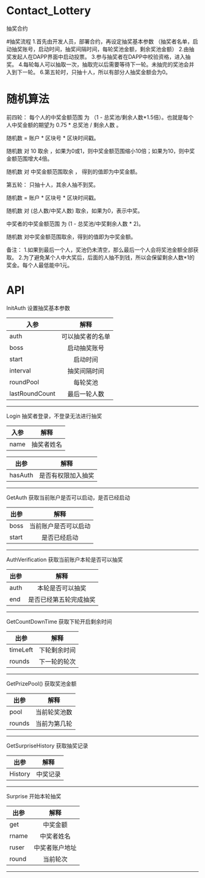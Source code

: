 # Contact_Lottery
抽奖合约

#抽奖流程
1.首先由开发人员，部署合约，再设定抽奖基本参数 （抽奖者名单，启动抽奖账号，启动时间，抽奖间隔时间，每轮奖池金额，剩余奖池金额）
2.由抽奖发起人在DAPP界面中启动投票。
3.参与抽奖者在DAPP中校验资格，进入抽奖。
4.每轮每人可以抽取一次，抽取完以后需要等待下一轮。未抽完的奖池会并入到下一轮。
6.第五轮时，只抽十人，所以有部分人抽奖金额会为0。 

# 随机算法
前四轮：
每个人的中奖金额范围 为 （1 - 总奖池/剩余人数*1.5倍）。也就是每个人中奖金额的期望为 0.75 * 总奖池 / 剩余人数 。

随机数 = 账户 * 区块号 * 区块时间戳。

随机数 对 10 取余 ，如果为0或1，则中奖金额范围缩小10倍；如果为10，则中奖金额范围增大4倍。

随机数 对 中奖金额范围取余 ， 得到的值即为中奖金额。

第五轮：
只抽十人，其余人抽不到奖。

随机数 = 账户 * 区块号 * 区块时间戳。

随机数 对 (总人数/中奖人数) 取余，如果为0，表示中奖。

中奖者的中奖金额范围 为 (1 - 总奖池/中奖剩余人数 * 2)。

随机数 对中奖金额范围取余，得到的值即为中奖金额。

备注：
1.如果到最后一个人，奖池仍未清空，那么最后一个人会将奖池金额全部获取。
2.为了避免某个人中大奖后，后面的人抽不到钱，所以会保留剩余人数*1的奖金。每个人最低能中1元。

# API
InitAuth  设置抽奖基本参数

入参|解释
---|:--:
auth|可以抽奖者的名单
boss|启动抽奖账号
start|启动时间
interval|抽奖间隔时间
roundPool|每轮奖池
lastRoundCount|最后一轮人数
---

Login 抽奖者登录，不登录无法进行抽奖

入参|解释
---|:--:
name|抽奖者姓名

出参|解释
---|:--:
hasAuth|是否有权限加入抽奖
---

GetAuth 获取当前账户是否可以启动，是否已经启动

出参|解释
---|:--:
boss|当前账户是否可以启动
start|是否已经启动
---

AuthVerification 获取当前账户本轮是否可以抽奖

出参|解释
---|:--:
auth|本轮是否可以抽奖
end | 是否已经第五轮完成抽奖
---

GetCountDownTime 获取下轮开启剩余时间

出参|解释
---|:--:
timeLeft|下轮剩余时间
rounds|下一轮的轮次
---

GetPrizePool() 获取奖池金额

出参|解释
---|:--:
pool|当前轮奖池数
rounds|当前为第几轮
---

GetSurpriseHistory 获取抽奖记录

出参|解释
---|:--:
History|中奖记录
---

Surprise 开始本轮抽奖

出参|解释
---|:--:
get|中奖金额
rname|中奖者姓名
ruser|中奖者账户地址
round|当前轮次
---
